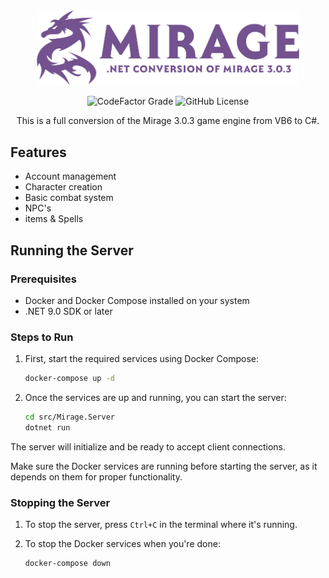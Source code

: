﻿<div align="center">
    <img src=".github/assets/mirage.png" width="420">

![CodeFactor Grade](https://img.shields.io/codefactor/grade/github/guthius/mirage-net)
![GitHub License](https://img.shields.io/github/license/guthius/mirage-net)

This is a full conversion of the Mirage 3.0.3 game engine from VB6 to C#.

</div>

## Features

- Account management
- Character creation
- Basic combat system
- NPC's
- items & Spells

## Running the Server

### Prerequisites
- Docker and Docker Compose installed on your system
- .NET 9.0 SDK or later

### Steps to Run

1. First, start the required services using Docker Compose:
   ```bash
   docker-compose up -d
   ```

2. Once the services are up and running, you can start the server:
   ```bash
   cd src/Mirage.Server
   dotnet run
   ```

The server will initialize and be ready to accept client connections. 

Make sure the Docker services are running before starting the server, as it depends on them for proper functionality.

### Stopping the Server

1. To stop the server, press `Ctrl+C` in the terminal where it's running.

2. To stop the Docker services when you're done:
   ```bash
   docker-compose down
   ```
